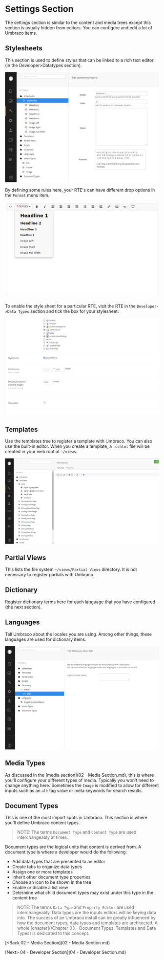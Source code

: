 # Settings Section

The settings section is similar to the content and media trees except this section is usually hidden from editors.  You can configure and edit a lot of Umbraco items.

## Stylesheets

This section is used to define styles that can be linked to a rich text editor (in the Developer>Datatypes section).

![stylesheets](assets/settings-stylesheets.png)

By defining some rules here, your RTE's can have different drop options in the `Format` menu item.

![rte formats](assets/rte-formats.png)

To enable the style sheet for a particular RTE, visit the RTE in the `Developer->Data Types` section and tick the box for your stylesheet:

![rte-styles](assets/rte-styles.png)

## Templates

Use the templates tree to register a template with Umbraco.  You can also use the built-in editor.  When you create a template, a `.cshtml` file will be created in your web root at `~/views`.

![templates](assets/settings-templates.png)

## Partial Views

This lists the file system `~/views/Partial Views` directory.  It is not necessary to register partials with Umbraco.

## Dictionary

Register dictionary terms here for each language that you have configured (the next section).

## Languages

Tell Umbraco about the locales you are using.  Among other things, these languages are used for dictionary items.

![dictionary](assets/settings-dictionary.png)

## Media Types

As discussed in the [media section](02 - Media Section.md), this is where you'll configure your different types of media.  Typically you won't need to change anything here.  Sometimes the `Image` is modified to allow for different inputs such as an `alt` tag value or meta keywords for search results.

## Document Types

This is one of the most import spots in Umbraco.  This section is where you'll define Umbraco content types.

>NOTE: The terms `Document Type` and `Content Type` are used interchangeably at times.

Document types are the logical units that content is derived from.  A document type is where a developer would do the following:

* Add data types that are presented to an editor
* Create tabs to organize data types
* Assign one or more templates
* Inherit other document type properties
* Choose an icon to be shown in the tree
* Enable or disable a list view
* Determine what child document types may exist under this type in the content tree

>NOTE: The terms `Data Type` and `Property Editor` are used interchangeably.  Data types are the inputs editors will be keying data into.
The success of an Umbraco install can be greatly influenced by how the document types, data types and templates are architected.  A whole [chapter](/Chapter 03 - Document Types, Templates and Data Types) is dedicated to this concept.

[<Back 02 - Media Section](02 - Media Section.md)

[Next> 04 - Developer Section](04 - Developer Section.md)
